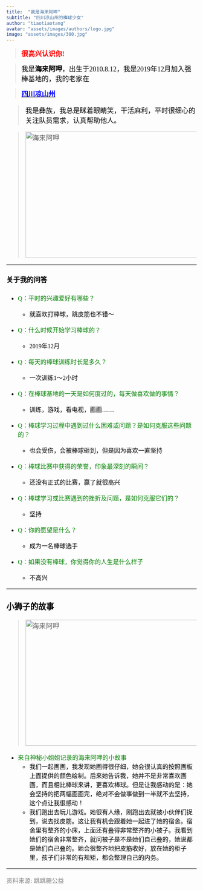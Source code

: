 ```yaml
---
title:  "我是海来阿呷"
subtitle: "四川凉山州的棒球少女"
author: "tiaotiaotang"
avatar: "assets/images/authors/logo.jpg"
image: "assets/images/300.jpg"
---
```




> <font face="黑体" color=red size=4><b>很高兴认识你! </b></font >

> <font face="黑体" color=black size=4>我是<b>海来阿呷</b>，出生于2010.8.12，我是2019年12月加入强棒基地的，我的老家在</font >

> [<font face="黑体" color=blue size=4><b>四川凉山州</b></font >](https://baike.baidu.com/item/%E5%87%89%E5%B1%B1%E5%BD%9D%E6%97%8F%E8%87%AA%E6%B2%BB%E5%B7%9E/2721144?fromtitle=%E5%9B%9B%E5%B7%9D%E5%87%89%E5%B1%B1%E5%B7%9E&fromid=50086249&fr=aladdin)<font face="黑体" color=black size=4>
 
> <font face="黑体" color=black size=4>我是彝族，我总是眯着眼睛笑，干活麻利，平时很细心的关注队员需求，认真帮助他人。</font >

> <img style="width:500px;height:333px" src="https://tva1.sinaimg.cn/large/008eGmZEly1goio2ejnt2j30k00dc4qp.jpg" alt="海来阿呷" aligh=center />


*****

#### 关于我的问答

* <font face="黑体" color=green size=3>Q：平时的兴趣爱好有哪些？</font>

  * <font face="黑体" size=3>就喜欢打棒球，跳皮筋也不错～</font>

* <font face="黑体" color=green size=3>Q：什么时候开始学习棒球的？</font>
 
  * <font face="黑体" size=3>2019年12月</font>
 
* <font face="黑体" color=green size=3>Q：每天的棒球训练时长是多久？</font>
 
  * <font face="黑体" size=3>一次训练1～2小时</font>
 
* <font face="黑体" color=green size=3>Q：在棒球基地的一天是如何度过的，每天做喜欢做的事情？</font>
 
  * <font face="黑体" size=3>训练，游戏，看电视，画画……</font>
 
* <font face="黑体" color=green size=3>Q：棒球学习过程中遇到过什么困难或问题？是如何克服这些问题的？</font>

  * <font face="黑体" size=3>也会受伤，会被棒球砸到，但是因为喜欢一直坚持</font>

* <font face="黑体" color=green size=3>Q：棒球比赛中获得的荣誉，印象最深刻的瞬间？</font>

  * <font face="黑体" size=3>还没有正式的比赛，赢了就很高兴</font>

* <font face="黑体" color=green size=3>Q：棒球学习或比赛遇到的挫折及问题，是如何克服它们的？</font>

  * <font face="黑体" size=3>坚持</font>

* <font face="黑体" color=green size=3>Q：你的愿望是什么？</font>

  * <font face="黑体" size=3>成为一名棒球选手</font>

* <font face="黑体" color=green size=3>Q：如果没有棒球，你觉得你的人生是什么样子</font>

  * <font face="黑体" size=3>不高兴</font>


*****

### 小狮子的故事

> <img style="width:500px;height:333px" src="https://tva1.sinaimg.cn/large/008eGmZEly1goioatpcscj31400u0u0z.jpg" alt="海来阿呷" aligh=center />

* <font face="黑体" color=green size=3>来自神秘小姐姐记录的海来阿呷的小故事</font>
  * <font face="黑体" size=3>我们一起画画，我发现她画得很仔细，她会很认真的按照画板上面提供的颜色绘制。后来她告诉我，她并不是非常喜欢画画，而且相比棒球来讲，更喜欢棒球。但是让我感动的是：她会坚持的把两幅画画完，绝对不会做事做到一半就不去坚持，这个点让我很感动！ </font>
  * <font face="黑体" size=3>我们跑出去玩儿游戏。她很有人缘，刚跑出去就被小伙伴们捉到，说去找皮筋。这让我有机会跟着她一起进了她的宿舍。宿舍里有整齐的小床，上面还有叠得非常整齐的小被子。我看到她们的宿舍非常整齐，就问被子是不是她们自己叠的，她说都是她们自己叠的。她会很整齐地把皮筋收好，放在她的柜子里，孩子们非常的有规矩，都会整理自己的内务。</font>

*****

 
<font face="黑体" color=grey size=3>资料来源: 跳跳糖公益 </font>
